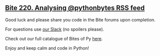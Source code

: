 ## [Bite 220. Analysing @pythonbytes RSS feed](https://codechalleng.es/bites/220/)

Good luck and please share you code in the Bite forums upon completion.

For questions use [our Slack](https://pybites.slack.com/archives/C6BGDQQ3B) (no spoilers please).

Check out our full catalogue of Bites of Py [here](https://codechalleng.es/bites/catalogue).

Enjoy and keep calm and code in Python!
